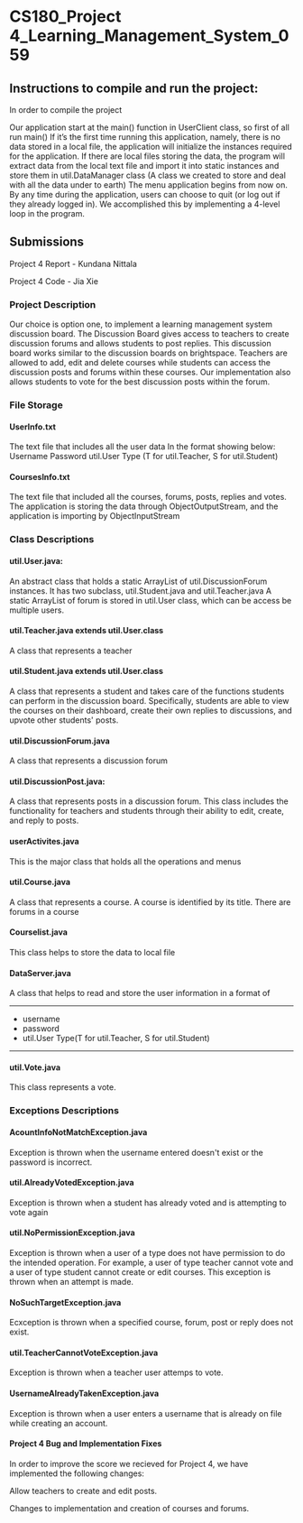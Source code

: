# CS180_Project 4_Learning_Management_System_059

## Instructions to compile and run the project:

In order to compile the project

Our application start at the main() function in UserClient class, so first of all run main()
If it’s the first time running this application, namely, there is no data stored in a local file, the application will initialize the instances required for the application. If there are local files storing the data, the program will extract data from the local text file and import it into static instances and store them in util.DataManager class (A class we created to store and deal with all the data under to earth)
The menu application begins from now on. By any time during the application, users can choose to quit (or log out if they already logged in). We accomplished this by implementing a 4-level loop in the program.


## Submissions

Project 4 Report - Kundana Nittala

Project 4 Code - Jia Xie

### Project Description
Our choice is option one, to implement a learning management system discussion board. The Discussion Board gives access to teachers to create discussion forums and allows students to post replies. This discussion board works similar to the discussion boards on brightspace. Teachers are allowed to add, edit and delete courses while students can access the discussion posts and forums within these courses. Our implementation also allows students to vote for the best discussion posts within the forum.

### File Storage

#### UserInfo.txt
The text file that includes all the user data
In the format showing below:
Username
Password
util.User Type (T for util.Teacher, S for util.Student)


#### CoursesInfo.txt
The text file that included all the courses, forums, posts, replies and votes.
The application is storing the data through ObjectOutputStream, and the application is importing by ObjectInputStream


### Class Descriptions

#### util.User.java:
An abstract class that holds a static ArrayList of util.DiscussionForum instances.
It has two subclass, util.Student.java and util.Teacher.java
A static ArrayList of forum is stored in util.User class, which can be access be multiple users.
#### util.Teacher.java extends util.User.class
A class that represents a teacher

#### util.Student.java extends util.User.class
A class that represents a student and takes care of the functions students can perform in the discussion board. Specifically, students are able to view the courses on their dashboard, create their own replies to discussions, and upvote other students' posts.

#### util.DiscussionForum.java
A class that represents a discussion forum

#### util.DiscussionPost.java:
A class that represents posts in a discussion forum. This class includes the functionality for teachers and students through their ability to edit, create, and reply to posts.

#### userActivites.java
This is the major class that holds all the operations and menus

#### util.Course.java
A class that represents a course. A course is identified by its title. There are forums in a course

#### Courselist.java
This class helps to store the data to local file

#### DataServer.java
A class that helps to read and store the user information in a format of
 * ************************************
 * username
 * password
 * util.User Type(T for util.Teacher, S for util.Student)
 * ************************************

#### util.Vote.java
This class represents a vote.

### Exceptions Descriptions

#### AcountInfoNotMatchException.java
Exception is thrown when the username entered doesn't exist or the password is incorrect.

#### util.AlreadyVotedException.java
Exception is thrown when a student has already voted and is attempting to vote again

#### util.NoPermissionException.java
Exception is thrown when a user of a type does not have permission to do the intended operation. For example, a user of type teacher cannot vote and a user of type student cannot create or edit courses. This exception is thrown when an attempt is made.

#### NoSuchTargetException.java
Ecxception is thrown when a specified course, forum, post or reply does not exist.

#### util.TeacherCannotVoteException.java
Exception is thrown when a teacher user attemps to vote.

#### UsernameAlreadyTakenException.java
Exception is thrown when a user enters a username that is already on file while creating an account.

#### Project 4 Bug and Implementation Fixes
In order to improve the score we recieved for Project 4, we have implemented the following changes:

Allow teachers to create and edit posts.

Changes to implementation and creation of courses and forums.


